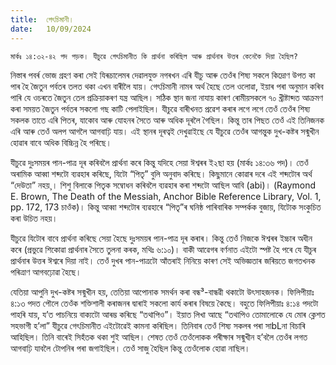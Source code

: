```yaml
---
title:  গেৎচিমানী।
date:   10/09/2024
---
```


`মাৰ্কঃ ১৪:৩২-৪২ পদ পড়ক। যীচুৱে গেৎচিমানীত কি প্ৰাৰ্থনা কৰিছিল আৰু প্ৰাৰ্থনাৰ উত্তৰ কেনেকৈ দিয়া হৈছিল?`

নিস্তাৰ পবৰ্ৰ ভোজ গ্ৰহণ কৰা সেই যিৰূচালেমৰ দেৱালযুক্ত নগৰখন এৰি যীচু আৰু তেওঁৰ শিষ্য সকলে কিদ্ৰোণ উপত কা পাৰ হৈ জৈতুন পর্বতৰ তলত থকা এখন বাৰীলৈ যায়। গেৎচিমানী নামৰ অৰ্থ হৈছে তেল ওলোৱা, ইয়াৰ পৰা অনুমান কৰিব পাৰি যে ওচৰতে জৈতুন তেল প্ৰক্ৰিয়াকৰণ যন্ত্ৰ আছিল। সঠিক স্থান জনা নাযায় কাৰণ ৰোমীয়সকলে ৭০ খ্ৰীষ্টাব্দত আক্ৰমণ কৰা সময়ত জৈতুন পর্বতৰ সকলো গছ কাটি পেলাইছিল। যীচুৱে বাৰীখনত প্ৰৱেশ কৰাৰ লগে লগে তেওঁ তেওঁৰ শিষ্য সকলক তাতে এৰি পিতৰ, যাকোব আৰু যোহনৰ সৈতে আৰু অধিক দূৰলৈ গৈছিল। কিন্তু তাৰ পিছত তেওঁ এই তিনিজনক এৰি আৰু তেওঁ অলপ আগলৈ আগবাঢ়ি যায়। এই স্থানৰ দূৰত্বই দেখুৱাইছে যে যীচুৱে তেওঁৰ আগন্তুক দুখ-কষ্টৰ সন্মুখীন হোৱাৰ বাবে অধিক বিচ্চিন্ন হৈ পৰিছে।

যীচুৱে দুঃসময়ৰ পান-পাত্ৰ দূৰ কৰিবলৈ প্ৰাৰ্থনা কৰে কিন্তু যদিহে সেয়া ঈশ্বৰৰ ই২ছা হয় (মাৰ্কঃ ১৪:৩৬ পদ)। তেওঁ অৰামিক আব্বা শব্দটো ব্যৱহাৰ কৰিছে, যিটো “পিতৃ” বুলি অনুবাদ কৰিছে। কিছুমানে কোৱাৰ দৰে এই শব্দটোৰ অৰ্থ “দেউতা” নহয়¸। শিশু বিলাকে পিতৃক সম্বোধন কৰিবলৈ ব্যৱহাৰ কৰা শব্দটো আছিল আবি (abi)। (Raymond E. Brown, The Death of the Messiah, Anchor Bible Reference Library, Vol. 1, pp. 172, 173 চাওঁক)। কিন্তু আব্বা শব্দটোৰ ব্যৱহাৰে “পিতৃ”ৰ ঘনিষ্ঠ পাৰিবাৰিক সম্পৰ্কক বুজায়, যিটোক সংকুচিত কৰা উচিত নহয়।

যীচুৱে যিটোৰ বাবে প্ৰাৰ্থনা কৰিছে সেয়া হৈছে দুঃসময়ৰ পান-পাত্ৰ দূৰ কৰাৰ। কিন্তু তেওঁ নিজকে ঈশ্বৰৰ ইচ্চাৰ অধীন কৰে (প্ৰভুৱে শিকোৱা প্ৰাৰ্থনাৰ সৈতে তুলনা কৰক, মথিঃ ৬:১০)। বাকী আৱেগৰ বৰ্ণনাত এইটো স্পষ্ট হৈ পৰে যে যীচুৰ প্ৰাৰ্থনাৰ উত্তৰ ঈশ্বৰে দিয়া নাই। তেওঁ দুখৰ পান-পাত্ৰটো আঁতৰাই নিনিয়ে কাৰণ সেই অভিজ্ঞতাৰ জৰিয়তে জগতখনক পৰিত্ৰাণ আগবঢ়োৱা হৈছে।

যেতিয়া আপুনি দুখ-কষ্টৰ সন্মুখীন হয়, তেতিয়া আপোনাক সমৰ্থন কৰা বন্ধ³-বান্ধৱী থকাটো উৎসাহজনক। ফিলিপীয়াঃ ৪:১৩ পদত পৌলে তেওঁক শক্তিশালী কৰাজনৰ দ্বাৰাই সকলো কাৰ্য কৰাৰ বিষয়ে কৈছে। বহুতে ফিলিপীয়াঃ ৪:১৪ পদটো পাহৰি যায়, য’ত পাচনিয়ে বাক্যটো আৰম্ভ কৰিছে “তথাপিও”। ইয়াত লিখা আছে “তথাপিও তোমালোকে যে মোৰ ক্লেশত সহভাগী হ’লা” যীচুৱে গেৎচিমানীত এইটোৱেই কামনা কৰিছিল। তিনিবাৰ তেওঁ শিষ্য সকলৰ পৰা সাbLনা বিচাৰি আহিছিল। তিনি বাৰেই সিহঁতক থকা শুই আছিল। শেষত তেওঁ তেওঁলোকক পৰীক্ষাৰ সন্মুখীন হ’বলৈ তেওঁৰ লগত আগবাঢ়ি যাবলৈ টোপনিৰ পৰা জগাইছিল। তেওঁ সাজু হৈছিল কিন্তু তেওঁলোক হোৱা নাছিল।